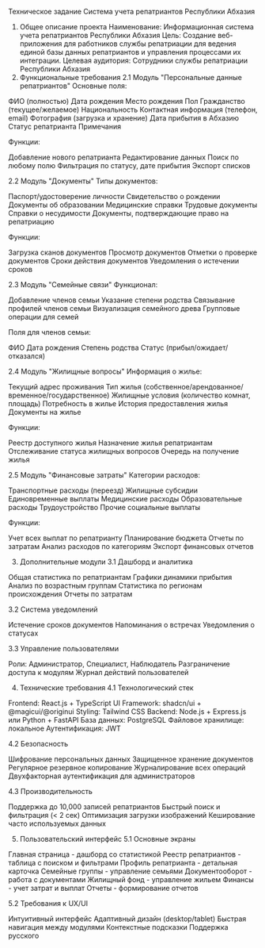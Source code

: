 Техническое задание
Система учета репатриантов Республики Абхазия
1. Общее описание проекта
Наименование: Информационная система учета репатриантов Республики Абхазия
Цель: Создание веб-приложения для работников службы репатриации для ведения единой базы данных репатриантов и управления процессами их интеграции.
Целевая аудитория: Сотрудники службы репатриации Республики Абхазия
2. Функциональные требования
2.1 Модуль "Персональные данные репатриантов"
Основные поля:

ФИО (полностью)
Дата рождения
Место рождения
Пол
Гражданство (текущее/желаемое)
Национальность
Контактная информация (телефон, email)
Фотография (загрузка и хранение)
Дата прибытия в Абхазию
Статус репатрианта
Примечания

Функции:

Добавление нового репатрианта
Редактирование данных
Поиск по любому полю
Фильтрация по статусу, дате прибытия
Экспорт списков

2.2 Модуль "Документы"
Типы документов:

Паспорт/удостоверение личности
Свидетельство о рождении
Документы об образовании
Медицинские справки
Трудовые документы
Справки о несудимости
Документы, подтверждающие право на репатриацию

Функции:

Загрузка сканов документов
Просмотр документов
Отметки о проверке документов
Сроки действия документов
Уведомления о истечении сроков

2.3 Модуль "Семейные связи"
Функционал:

Добавление членов семьи
Указание степени родства
Связывание профилей членов семьи
Визуализация семейного древа
Групповые операции для семей

Поля для членов семьи:

ФИО
Дата рождения
Степень родства
Статус (прибыл/ожидает/отказался)

2.4 Модуль "Жилищные вопросы"
Информация о жилье:

Текущий адрес проживания
Тип жилья (собственное/арендованное/временное/государственное)
Жилищные условия (количество комнат, площадь)
Потребность в жилье
История предоставления жилья
Документы на жилье

Функции:

Реестр доступного жилья
Назначение жилья репатриантам
Отслеживание статуса жилищных вопросов
Очередь на получение жилья

2.5 Модуль "Финансовые затраты"
Категории расходов:

Транспортные расходы (переезд)
Жилищные субсидии
Единовременные выплаты
Медицинские расходы
Образовательные расходы
Трудоустройство
Прочие социальные выплаты

Функции:

Учет всех выплат по репатрианту
Планирование бюджета
Отчеты по затратам
Анализ расходов по категориям
Экспорт финансовых отчетов

3. Дополнительные модули
3.1 Дашборд и аналитика

Общая статистика по репатриантам
Графики динамики прибытия
Анализ по возрастным группам
Статистика по регионам происхождения
Отчеты по затратам

3.2 Система уведомлений

Истечение сроков документов
Напоминания о встречах
Уведомления о статусах

3.3 Управление пользователями

Роли: Администратор, Специалист, Наблюдатель
Разграничение доступа к модулям
Журнал действий пользователей

4. Технические требования
4.1 Технологический стек

Frontend: React.js + TypeScript
UI Framework: shadcn/ui + @magicui/@originui
Styling: Tailwind CSS
Backend: Node.js + Express.js или Python + FastAPI
База данных: PostgreSQL
Файловое хранилище: локальное 
Аутентификация: JWT

4.2 Безопасность

Шифрование персональных данных
Защищенное хранение документов
Регулярное резервное копирование
Журналирование всех операций
Двухфакторная аутентификация для администраторов

4.3 Производительность

Поддержка до 10,000 записей репатриантов
Быстрый поиск и фильтрация (< 2 сек)
Оптимизация загрузки изображений
Кеширование часто используемых данных

5. Пользовательский интерфейс
5.1 Основные экраны

Главная страница - дашборд со статистикой
Реестр репатриантов - таблица с поиском и фильтрами
Профиль репатрианта - детальная карточка
Семейные группы - управление семьями
Документооборот - работа с документами
Жилищный фонд - управление жильем
Финансы - учет затрат и выплат
Отчеты - формирование отчетов

5.2 Требования к UX/UI

Интуитивный интерфейс
Адаптивный дизайн (desktop/tablet)
Быстрая навигация между модулями
Контекстные подсказки
Поддержка русского 